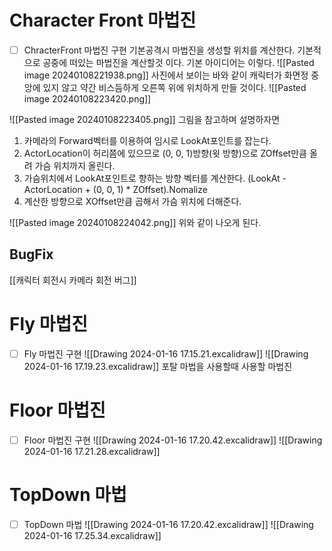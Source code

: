 # Character Front 마법진
- [ ] ChracterFront 마법진 구현
기본공격시 마법진을 생성할 위치를 계산한다.
기본적으로 공중에 떠있는 마법진을 계산할것 이다.
기본 아이디어는 이렇다.
![[Pasted image 20240108221938.png]]
사진에서 보이는 바와 같이 캐릭터가 화면정 중앙에 있지 않고 약간 비스듬하게 오른쪽 위에 위치하게 만들 것이다.
![[Pasted image 20240108223420.png]]

![[Pasted image 20240108223405.png]]
그림을 참고하며 설명하자면
1. 카메라의 Forward벡터를 이용하여 임시로 LookAt포인트를 잡는다.
2. ActorLocation이 허리쯤에 있으므로 (0, 0, 1)방향(윗 방향)으로 ZOffset만큼 올려 가슴 위치까지 올린다.
3. 가슴위치에서 LookAt포인트로 향하는 방향 벡터를 계산한다. 
	   (LookAt - ActorLocation + (0, 0, 1) * ZOffset).Nomalize
4. 계산한 방향으로 XOffset만큼 곱해서 가슴 위치에 더해준다.

![[Pasted image 20240108224042.png]]
위와 같이 나오게 된다.

## BugFix
[[캐릭터 회전시 카메라 회전 버그]]

# Fly 마법진
- [ ] Fly 마법진 구현
![[Drawing 2024-01-16 17.15.21.excalidraw]]
![[Drawing 2024-01-16 17.19.23.excalidraw]]
포탈 마법을 사용할때 사용할 마법진
# Floor 마법진
- [ ] Floor 마법진 구현
![[Drawing 2024-01-16 17.20.42.excalidraw]]
![[Drawing 2024-01-16 17.21.28.excalidraw]]
# TopDown 마법
- [ ] TopDown 마법
![[Drawing 2024-01-16 17.20.42.excalidraw]]
![[Drawing 2024-01-16 17.25.34.excalidraw]]